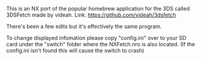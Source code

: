 This is an NX port of the popular homebrew application for the 3DS called 3DSFetch made by videah.
Link: https://github.com/videah/3dsfetch

There's been a few edits but it's effectively the same program.

To change displayed infomation please copy "config.ini" over to your SD card under the "switch" folder where the NXFetch.nro is also located. (If the config.ini isn't found this will cause the switch to crash)

